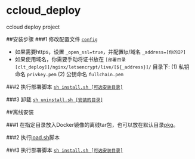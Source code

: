 # ccloud_deploy
ccloud deploy project

##安装步骤
###1 修改配置文件 [`config`](config)

- 如果需要https，设置 `_open_ssl=true`，并配置Ip/域名 `_address=[你的IP]`
- 如果使用域名，你需要手动将证书放在 `[部署目录[clt_deploy]]/nginx/letsencrypt/live/[${_address}]/` 目录下:
(1) 私钥命名 `privkey.pem`
(2) 公钥命名 `fullchain.pem`
  
###2 执行部署脚本 [`sh install.sh [可选安装目录]`](install.sh)

###3 卸载 [`sh uninstall.sh [安装的目录]`](uninstall.sh)

##离线安装

###1 在指定目录放入Docker镜像的离线tar包，也可以放在默认目录[pkg](pkg)。

###2 执行[load.sh](load.sh)脚本

###3 执行部署脚本 [`sh install.sh [可选安装目录]`](install.sh)
